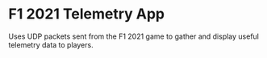 # F1 2021 Telemetry App
 Uses UDP packets sent from the F1 2021 game to gather and display useful telemetry data to players.

